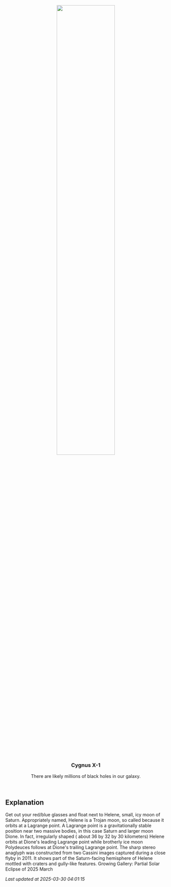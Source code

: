 <p align='center'>
    <img src='https://apod.nasa.gov/apod/image/2503/N00172886_92_beltramini.jpg' width='60%' />
    <h3 align="center">Cygnus X-1</h3>
    <p align="center">There are likely millions of black holes in our galaxy.</p>
</p>
<br/>

Explanation
--
Get out your red/blue glasses and float next to Helene, small, icy moon of Saturn. Appropriately named, Helene is a Trojan moon, so called because it orbits at a Lagrange point. A Lagrange point is a gravitationally stable position near two massive bodies, in this case Saturn and larger moon Dione. In fact, irregularly shaped ( about 36 by 32 by 30 kilometers) Helene orbits at Dione's leading Lagrange point while brotherly ice moon Polydeuces follows at Dione's trailing Lagrange point. The sharp stereo anaglyph was constructed from two Cassini images captured during a close flyby in 2011. It shows part of the Saturn-facing hemisphere of Helene mottled with craters and gully-like features.   Growing Gallery: Partial Solar Eclipse of 2025 March


*Last updated at 2025-03-30 04:01:15*
